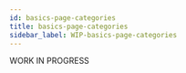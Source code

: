 ```yaml
---
id: basics-page-categories
title: basics-page-categories
sidebar_label: WIP-basics-page-categories
---
```



WORK IN PROGRESS
        